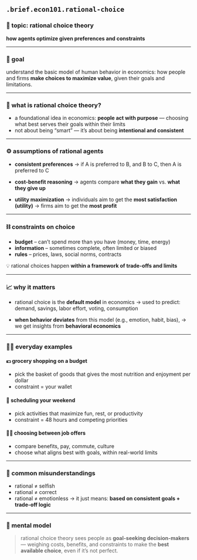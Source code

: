 ## `.brief.econ101.rational-choice`

### 🧠 topic: rational choice theory
**how agents optimize given preferences and constraints**

---

### 🎯 goal
understand the basic model of human behavior in economics: how people and firms **make choices to maximize value**, given their goals and limitations.

---

### 🧠 what is rational choice theory?

- a foundational idea in economics:
  **people act with purpose** — choosing what best serves their goals within their limits
- not about being “smart” — it’s about being **intentional and consistent**

---

### ⚙️ assumptions of rational agents

- **consistent preferences**
  → if A is preferred to B, and B to C, then A is preferred to C

- **cost-benefit reasoning**
  → agents compare **what they gain** vs. **what they give up**

- **utility maximization**
  → individuals aim to get the **most satisfaction (utility)**
  → firms aim to get the **most profit**

---

### ⛓ constraints on choice

- **budget** – can’t spend more than you have (money, time, energy)
- **information** – sometimes complete, often limited or biased
- **rules** – prices, laws, social norms, contracts

💡 rational choices happen **within a framework of trade-offs and limits**

---

### 📈 why it matters

- rational choice is the **default model** in economics
  → used to predict: demand, savings, labor effort, voting, consumption

- **when behavior deviates** from this model (e.g., emotion, habit, bias),
  → we get insights from **behavioral economics**

---

### 🧍‍♀️ everyday examples

#### 💵 grocery shopping on a budget
- pick the basket of goods that gives the most nutrition and enjoyment per dollar
- constraint = your wallet

#### 📅 scheduling your weekend
- pick activities that maximize fun, rest, or productivity
- constraint = 48 hours and competing priorities

#### 🧑‍💻 choosing between job offers
- compare benefits, pay, commute, culture
- choose what aligns best with goals, within real-world limits

---

### 🚫 common misunderstandings

- rational ≠ selfish
- rational ≠ correct
- rational ≠ emotionless
→ it just means: **based on consistent goals + trade-off logic**

---

### 🔁 mental model
> rational choice theory sees people as **goal-seeking decision-makers** — weighing costs, benefits, and constraints to make the **best available choice**, even if it’s not perfect.
